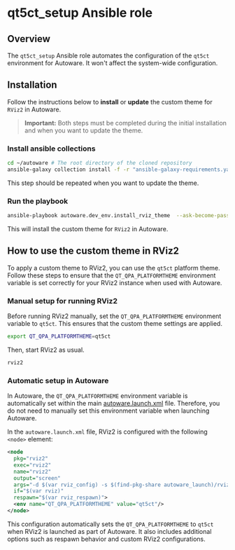 # qt5ct_setup Ansible role

## Overview

The `qt5ct_setup` Ansible role automates the configuration of the `qt5ct` environment for Autoware.
It won't affect the system-wide configuration.

## Installation

Follow the instructions below to **install** or **update** the custom theme for `RViz2` in Autoware.

> **Important:** Both steps must be completed during the initial installation and when you want to update the theme.


### Install ansible collections

```bash
cd ~/autoware # The root directory of the cloned repository
ansible-galaxy collection install -f -r "ansible-galaxy-requirements.yaml"
```

This step should be repeated when you want to update the theme.

### Run the playbook

```bash
ansible-playbook autoware.dev_env.install_rviz_theme  --ask-become-pass
```

This will install the custom theme for `RViz2` in Autoware.

## How to use the custom theme in RViz2

To apply a custom theme to RViz2, you can use the `qt5ct` platform theme. Follow these steps to ensure that the `QT_QPA_PLATFORMTHEME` environment variable is set correctly for your RViz2 instance when used with Autoware.

### Manual setup for running RViz2

Before running RViz2 manually, set the `QT_QPA_PLATFORMTHEME` environment variable to `qt5ct`.
This ensures that the custom theme settings are applied.

```bash
export QT_QPA_PLATFORMTHEME=qt5ct
```

Then, start RViz2 as usual.

```bash
rviz2
```

### Automatic setup in Autoware

In Autoware, the `QT_QPA_PLATFORMTHEME` environment variable is automatically set within the main [autoware.launch.xml](https://github.com/autowarefoundation/autoware_launch/blob/main/autoware_launch/launch/autoware.launch.xml) file.
Therefore, you do not need to manually set this environment variable when launching Autoware.

In the `autoware.launch.xml` file, RViz2 is configured with the following `<node>` element:

```xml
<node
  pkg="rviz2"
  exec="rviz2"
  name="rviz2"
  output="screen"
  args="-d $(var rviz_config) -s $(find-pkg-share autoware_launch)/rviz/image/autoware.png"
  if="$(var rviz)"
  respawn="$(var rviz_respawn)">
  <env name="QT_QPA_PLATFORMTHEME" value="qt5ct"/>
</node>
```

This configuration automatically sets the `QT_QPA_PLATFORMTHEME` to `qt5ct` when RViz2 is launched as part of Autoware.
It also includes additional options such as respawn behavior and custom RViz2 configurations.
